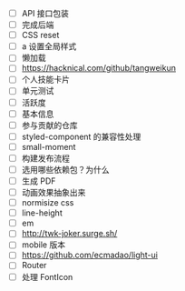 - [ ] API 接口包装
- [ ] 完成后端
- [ ] CSS reset
- [ ] a 设置全局样式
- [ ] 懒加载
- [ ] https://hacknical.com/github/tangweikun
- [ ] 个人技能卡片
- [ ] 单元测试
- [ ] 活跃度
- [ ] 基本信息
- [ ] 参与贡献的仓库
- [ ] styled-component 的兼容性处理
- [ ] small-moment
- [ ] 构建发布流程
- [ ] 选用哪些依赖包？为什么
- [ ] 生成 PDF
- [ ] 动画效果抽象出来
- [ ] normisize css
- [ ] line-height
- [ ] em
- [ ] http://twk-joker.surge.sh/
- [ ] mobile 版本
- [ ] https://github.com/ecmadao/light-ui
- [ ] Router
- [ ] 处理 FontIcon
